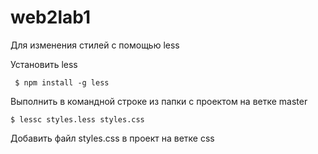 # web2lab1
Для изменения стилей с помощью less

Установить less
   

     $ npm install -g less

Выполнить в командной строке из папки с проектом на ветке master

    $ lessc styles.less styles.css

Добавить файл styles.css в проект на ветке css
